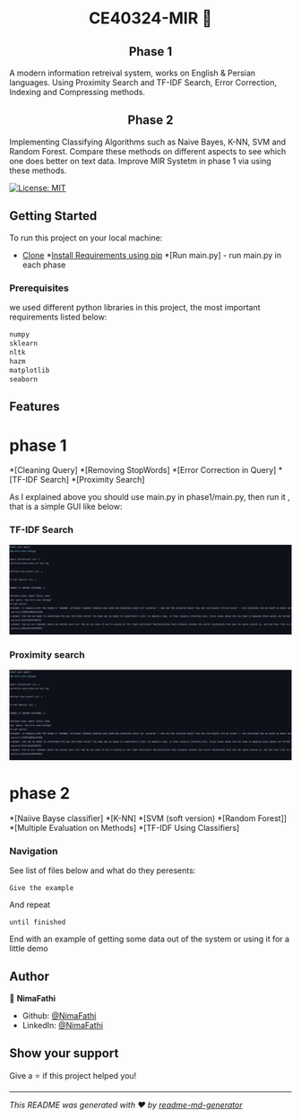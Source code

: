 <h1 align="center">CE40324-MIR 👋</h1>
<h2 align="center">Phase 1</h2>

A modern information retreival system, works on English & Persian languages. Using Proximity Search and TF-IDF Search, Error Correction, Indexing and Compressing methods.

<h2 align="center">Phase 2</h2>

Implementing Classifying Algorithms such as Naive Bayes, K-NN, SVM and Random Forest. Compare these methods on different aspects to see which one does better on text data. Improve MIR Systetm in phase 1 via using these methods.
<p>
  <a href="#" target="_blank">
    <img alt="License: MIT" src="https://img.shields.io/badge/License-MIT-yellow.svg" />
  </a>
</p>

## Getting Started

To run this project on your local machine:
* [Clone](https://github.com/NimaFathi/CE40324-MIR.git)
*[Install Requirements using pip](https://pip.pypa.io/en/stable/)
*[Run main.py] - run main.py in each phase 

### Prerequisites

we used different python libraries in this project, the most important requirements listed below:
```
numpy
sklearn
nltk
hazm
matplotlib
seaborn
```

## Features

# phase 1

*[Cleaning Query]
*[Removing StopWords]
*[Error Correction in Query]
*[TF-IDF Search]
*[Proximity Search]

As I explained above you should use main.py in phase1/main.py, then run it , that is a simple GUI like below:

### TF-IDF Search

![TF-IDF](https://github.com/NimaFathi/CE40324-MIR/blob/master/static_files/mir1.png)

### Proximity search

![Proximity](https://github.com/NimaFathi/CE40324-MIR/blob/master/static_files/mir1.png)

# phase 2

*[Naiive Bayse classifier]
*[K-NN]
*[SVM (soft version)
*[Random Forest]]
*[Multiple Evaluation on Methods]
*[TF-IDF Using Classifiers]

### Navigation

See list of files below and what do they peresents:


```
Give the example
```

And repeat

```
until finished
```

End with an example of getting some data out of the system or using it for a little demo


## Author

👤 **NimaFathi**

* Github: [@NimaFathi](https://github.com/NimaFathi)
* LinkedIn: [@NimaFathi](https://linkedin.com/in/NimaFathi)

## Show your support

Give a ⭐️ if this project helped you!

***
_This README was generated with ❤️ by [readme-md-generator](https://github.com/kefranabg/readme-md-generator)_
